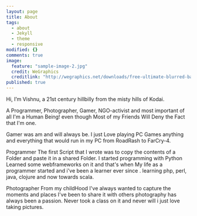 ```yaml
---
layout: page
title: About
tags: 
  - about
  - Jekyll
  - theme
  - responsive
modified: {}
comments: true
image: 
  feature: "sample-image-2.jpg"
  credit: WeGraphics
  creditlink: "http://wegraphics.net/downloads/free-ultimate-blurred-background-pack/"
published: true
---
```


Hi, I’m Vishnu, a 21st century hillbilly from the misty hills of Kodai.

A Programmer, Photographer, Gamer, NGO-activist and most important of all I'm a Human Being! even though Most of my Friends Will Deny the Fact that I'm one.

Gamer was am and will always be.
I just Love playing PC Games anything and everything that would run in my PC from RoadRash to FarCry-4. 

Programmer
The first Script that I wrote was to copy the contents of a Folder and paste it in a shared Folder. I started programming with Python Learned some webframeworks on it and that's when My life as a programmer started and i've been a learner ever since . learning php, perl, java, clojure and now towards scala.

Photographer
From my childHood I've always wanted to capture the moments and places I've been to share it with others photography has always been a passion. Never took a class on it and never will i just love taking pictures.


